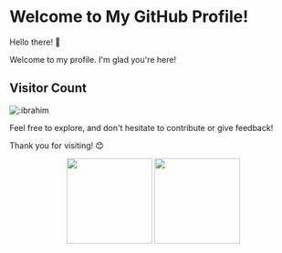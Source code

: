 # Welcome to My GitHub Profile!

Hello there! 👋

Welcome to my profile. I'm glad you're here!

 

## Visitor Count
![:ibrahim](https://count.getloli.com/get/@:ibrahimth?theme=moebooru-h)


Feel free to explore, and don't hesitate to contribute or give feedback!

 
Thank you for visiting! 😊
<p align="center">
<img height="150px" src="https://github-readme-stats.vercel.app/api?username=ibrahimth&show_icons=true&theme=radical&count_private=true" />
<img height="150px" src="https://github-readme-stats.vercel.app/api/top-langs/?username=ibrahimth&layout=compact&theme=radical" />
</p>

 
